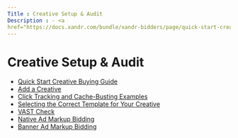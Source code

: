 ```yaml
---
Title : Creative Setup & Audit
Description : - <a
href="https://docs.xandr.com/bundle/xandr-bidders/page/quick-start-creative-buying-guide.html"
---
```



# Creative Setup & Audit





- <a
  href="https://docs.xandr.com/bundle/xandr-bidders/page/quick-start-creative-buying-guide.html"
  class="xref" target="_blank">Quick Start Creative Buying Guide</a>
- <a
  href="https://docs.xandr.com/bundle/xandr-bidders/page/add-a-creative.html"
  class="xref" target="_blank">Add a Creative</a>
- <a
  href="https://docs.xandr.com/bundle/xandr-bidders/page/click-tracking-and-cache-busting-examples.html"
  class="xref" target="_blank">Click Tracking and Cache-Busting
  Examples</a>
- <a
  href="https://docs.xandr.com/bundle/xandr-bidders/page/selecting-the-correct-template-for-your-creative.html"
  class="xref" target="_blank">Selecting the Correct Template for Your
  Creative</a>
- <a
  href="https://docs.xandr.com/bundle/xandr-bidders/page/vast-check.html"
  class="xref" target="_blank">VAST Check</a>
- <a
  href="https://docs.xandr.com/bundle/xandr-bidders/page/native-ad-markup-bidding.html"
  class="xref" target="_blank">Native Ad Markup Bidding</a>
- <a
  href="https://docs.xandr.com/bundle/xandr-bidders/page/banner-ad-markup-bidding.html"
  class="xref" target="_blank">Banner Ad Markup Bidding</a>






